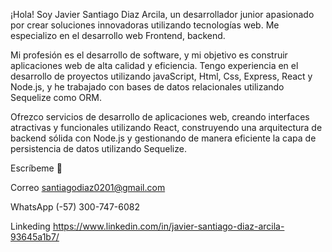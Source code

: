 ¡Hola! Soy Javier Santiago Diaz Arcila, un desarrollador junior apasionado por crear soluciones innovadoras utilizando tecnologías web. Me especializo en el desarrollo web Frontend, backend.

Mi profesión es el desarrollo de software, y mi objetivo es construir aplicaciones web de alta calidad y eficiencia. Tengo experiencia en el desarrollo de proyectos
utilizando javaScript, Html, Css, Express, React y Node.js, y he trabajado con bases de datos relacionales utilizando Sequelize como ORM.

Ofrezco servicios de desarrollo de aplicaciones web, creando interfaces atractivas y funcionales utilizando React, construyendo una arquitectura de backend sólida 
con Node.js y gestionando de manera eficiente la capa de persistencia de datos utilizando Sequelize.

Escríbeme 📝

Correo santiagodiaz0201@gmail.com

WhatsApp (-57) 300-747-6082

Linkeding https://www.linkedin.com/in/javier-santiago-diaz-arcila-93645a1b7/
